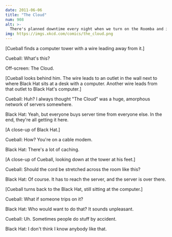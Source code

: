 ```yaml
---
date: 2011-06-06
title: "The Cloud"
num: 908
alt: >-
  There's planned downtime every night when we turn on the Roomba and it runs over the cord.
img: https://imgs.xkcd.com/comics/the_cloud.png
---
```

[Cueball finds a computer tower with a wire leading away from it.]

Cueball: What's this?

Off-screen: The Cloud.

[Cueball looks behind him. The wire leads to an outlet in the wall next to where Black Hat sits at a desk with a computer. Another wire leads from that outlet to Black Hat's computer.]

Cueball: Huh? I always thought "The Cloud" was a huge, amorphous network of servers somewhere.

Black Hat: Yeah, but everyone buys server time from everyone else. In the end, they're all getting it here.

[A close-up of Black Hat.]

Cueball: How? You're on a cable modem.

Black Hat: There's a lot of caching.

[A close-up of Cueball, looking down at the tower at his feet.]

Cueball: Should the cord be stretched across the room like this?

Black Hat: Of course. It has to reach the server, and the server is over there.

[Cueball turns back to the Black Hat, still sitting at the computer.]

Cueball: What if someone trips on it?

Black Hat: Who would want to do that? It sounds unpleasant.

Cueball: Uh. Sometimes people do stuff by accident.

Black Hat: I don't think I know anybody like that.